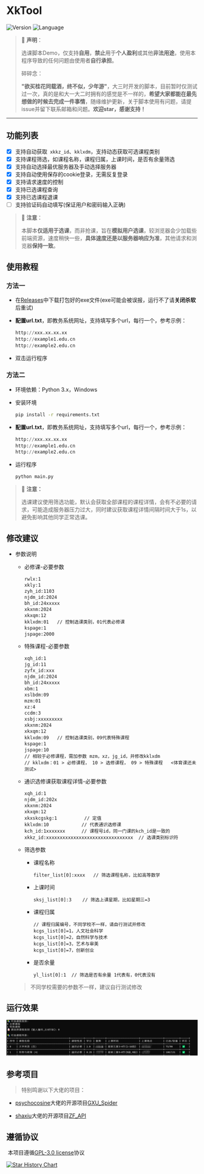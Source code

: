# XkTool

![Version](https://img.shields.io/badge/Version-1.0.4-blue.svg) ![Language](https://img.shields.io/badge/Language-Python3-red.svg) 

> 📌 **声明**：
>
> ​	选课脚本Demo，仅支持**自用**，**禁止**用于**个人盈利**或其他**非法用途**，使用本程序导致的任何问题由使用者**自行承担**。
>
> 碎碎念：
>
> ​	**"欲买桂花同载酒，终不似，少年游"**，大三时开发的脚本，目前暂时仅测试过一次，真的是和大一大二时拥有的感觉是不一样的，**希望大家都能在最先想做的时候去完成一件事情**，随缘维护更新，关于脚本使用有问题，请提issue并留下联系邮箱和问题。**欢迎star，感谢支持！**

---------------------------------------------------------------------------------------------------------------------------------------

## 功能列表

- [x] 支持自动获取` xkkz_id`、`kklxdm`，支持动态获取可选课程类别
- [x] 支持课程筛选，如课程名称，课程归属，上课时间，是否有余量筛选
- [x] 支持自动选择最优服务器及手动选择服务器
- [x] 支持自动使用保存的cookie登录，无需反复登录
- [x] 支持请求速度的控制
- [x] 支持已选课程查询
- [x] 支持已选课程退课 
- [ ] 支持验证码自动填写(保证用户和密码输入正确)

> 📌 **注意**：
>
> ​	本脚本**仅适用于选课**，而非抢课，旨在**模拟用户选课**，较浏览器会少加载些前端资源，速度稍快一些，**具体速度还是以服务器响应为准**，其他请求和浏览器**保持一致**。

## 使用教程

### 方法一

- 在[Releases](https://github.com/c0yt/xkTool/releases/tag/xkTool)中下载打包好的exe文件(exe可能会被误报，运行不了请**关闭杀软**后重试)

- **配置url.txt**，即教务系统网址，支持填写多个url，每行一个，参考示例：

  ```python
  http://xxx.xx.xx.xx
  http://example1.edu.cn
  http://example2.edu.cn
  ```

- 双击运行程序

### 方法二

- 环境依赖：Python 3.x，Windows

- 安装环境

  ```bash
  pip install -r requirements.txt
  ```

- **配置url.txt**，即教务系统网址，支持填写多个url，每行一个，参考示例：

  ```python
  http://xxx.xx.xx.xx
  http://example1.edu.cn
  http://example2.edu.cn
  ```

- 运行程序

  ```python
  python main.py
  ```
> 📌 **注意：**
>
>  选课建议使用筛选功能，默认会获取全部课程的课程详情，会有不必要的请求，可能造成服务器压力过大，同时建议获取课程详情间隔时间大于1s，以避免影响其他同学正常选课。

## 修改建议

- 参数说明

  - 必修课-必要参数

    ```
    rwlx:1
    xkly:1
    zyh_id:1103
    njdm_id:2024
    bh_id:24xxxxx
    xkxnm:2024
    xkxqm:12
    kklxdm:01	// 控制选课类别，01代表必修课
    kspage:1
    jspage:2000
    ```

  - 特殊课程-必要参数

    ```
    xqh_id:1
    jg_id:11
    zyfx_id:xxx
    njdm_id:2024
    bh_id:24xxxxx
    xbm:1
    xslbdm:09
    mzm:01
    xz:4
    ccdm:3
    xsbj:xxxxxxxxx
    xkxnm:2024
    xkxqm:12
    kklxdm:09	// 控制选课类别，09代表特殊课程
    kspage:1
    jspage:10
    // 相较于必修课程，需加参数 mzm，xz，jg_id，并修改kklxdm
    // kklxdm：01 > 必修课程， 10 > 选修课程， 09 > 特殊课程	<体育课还未测试>
    ```
  - 通识选修课获取课程详情-必要参数
    ```
    xqh_id:1
    njdm_id:202x
    xkxnm:2024
    xkxqm:12
    xkxskcgskg:1	      // 定值
    kklxdm:10            // 代表通识选修课     
    kch_id:1xxxxxxx	     // 课程号id，同一门课的kch_id是一致的
    xkkz_id:xxxxxxxxxxxxxxxxxxxxxxxxxxxxxxxx  // 选课类别标识符
    ```
  - 筛选参数

    - 课程名称

      ```
      filter_list[0]:xxxx	// 筛选课程名称，比如高等数学
      ```

    - 上课时间

      ```
      sksj_list[0]:3	// 筛选上课星期，比如星期三=3
      ```

    - 课程归属

      ```
      // 课程归属编号，不同学校不一样，请自行测试并修改
      kcgs_list[0]=1，人文社会科学
      kcgs_list[0]=2，自然科学与技术
      kcgs_list[0]=3，艺术与审美
      kcgs_list[0]=7，创新创业
      ```

    - 是否余量

      ```
      yl_list[0]:1	// 筛选是否有余量 1代表有，0代表没有
      ```

  > 不同学校需要的参数不一样，建议自行测试修改

## 运行效果

![demo](img/demo1.png)

## 参考项目

> 特别鸣谢以下大佬的项目：

- [psychocosine](https://github.com/psychocosine)大佬的开源项目[GXU_Spider](https://github.com/psychocosine/GXU_Spider)

- [shaxiu](https://github.com/shaxiu)大佬的开源项目[ZF_API](https://github.com/shaxiu/ZF_API)

## 遵循协议

​	本项目遵循[GPL-3.0 license](https://github.com/c0yt/xkTool/blob/main/LICENSE)协议

[![Star History Chart](https://api.star-history.com/svg?repos=c0yt/xkTool&type=Date)](https://www.star-history.com/#c0yt/xkTool&Date)
